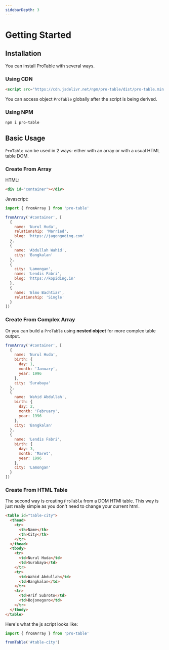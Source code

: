 ```yaml
---
sidebarDepth: 3
---
```


# Getting Started

## Installation

You can install ProTable with several ways.

### Using CDN

```html
<script src="https://cdn.jsdelivr.net/npm/pro-table/dist/pro-table.min.js"></script>
```

You can access object `ProTable` globally after the script is being derived.

### Using NPM

```bash
npm i pro-table
```

## Basic Usage

`ProTable` can be used in 2 ways: either with an array or with a usual HTML table DOM. 

### Create From Array

HTML:

```html
<div id="container"></div>
```

Javascript:

```js
import { fromArray } from 'pro-table'

fromArray('#container', [
  {
    name: 'Nurul Huda',
    relationship: 'Married',
    blog: 'https://jagongoding.com'
  },
  {
    name: 'Abdullah Wahid',
    city: 'Bangkalan'
  },
  {
    city: 'Lamongan',
    name: 'Lendis Fabri',
    blog: 'https://kopiding.in'
  },
  {
    name: 'Elmo Bachtiar',
    relationship: 'Single'
  }
])
```

### Create From Complex Array

Or you can build a `ProTable` using **nested object** for more complex table output.

```js
fromArray('#container', [
  {
    name: 'Nurul Huda',
    birth: {
      day: 1,
      month: 'January',
      year: 1996
    },
    city: 'Surabaya'
  },
  {
    name: 'Wahid Abdullah',
    birth: {
      day: 2,
      month: 'February',
      year: 1996
    },
    city: 'Bangkalan'
  },
  {
    name: 'Lendis Fabri',
    birth: {
      day: 3,
      month: 'Maret',
      year: 1996
    },
    city: 'Lamongan'
  }
])
```

### Create From HTML Table

The second way is creating `ProTable` from a DOM HTMl table. This way is just really simple as you don't need to change your
current html.

```html
<table id="table-city">
  <thead>
    <tr>
      <th>Name</th>
      <th>City</th>
    </tr>
  </thead>
  <tbody>
    <tr>
      <td>Nurul Huda</td>
      <td>Surabaya</td>
    </tr>
    <tr>
      <td>Wahid Abdullah</td>
      <td>Bangkalan</td>
    </tr>
    <tr>
      <td>Arif Subroto</td>
      <td>Bojonegoro</td>
    </tr>
  </tbody>
</table>
```

Here's what the js script looks like:

```js
import { fromArray } from 'pro-table'

fromTable('#table-city')
```
